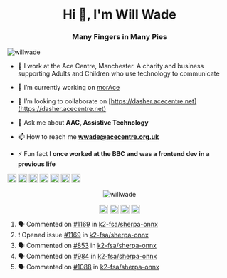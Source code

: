 <h1 align="center">Hi 👋, I'm Will Wade</h1>
<h3 align="center">Many Fingers in Many Pies</h3>
<p align="left"> <img src="https://komarev.com/ghpvc/?username=willwade" alt="willwade" /> </p>

- 🏢 I work at the Ace Centre, Manchester. A charity and business supporting Adults and Children who use technology to communicate

- 🔭 I’m currently working on [morAce](http://github.com/acecentre/morace)

- 👯 I’m looking to collaborate on [https://dasher.acecentre.net](https://dasher.acecentre.net)

- 💬 Ask me about **AAC, Assistive Technology**

- 📫 How to reach me **wwade@acecentre.org.uk**

- ⚡ Fun fact **I once worked at the BBC and was a frontend dev in a previous life**

<p align="left"><img src="https://konpa.github.io/devicon/devicon.git/icons/vuejs/vuejs-original-wordmark.svg" alt="vuejs" width="20" height="20"/> <img src="https://konpa.github.io/devicon/devicon.git/icons/angularjs/angularjs-original.svg" alt="angularjs" width="20" height="20"/> <img src="https://konpa.github.io/devicon/devicon.git/icons/bootstrap/bootstrap-plain.svg" alt="bootstrap" width="20" height="20"/> <img src="https://konpa.github.io/devicon/devicon.git/icons/sass/sass-original.svg" alt="sass" width="20" height="20"/> <img src="https://konpa.github.io/devicon/devicon.git/icons/python/python-original-wordmark.svg" alt="python" width="20" height="20"/> <img src="https://konpa.github.io/devicon/devicon.git/icons/swift/swift-original-wordmark.svg" alt="swift" width="20" height="20"/> <img src="https://konpa.github.io/devicon/devicon.git/icons/nginx/nginx-original.svg" alt="nginx" width="20" height="20"/></p><p align="center"> <img src="https://github-readme-stats.vercel.app/api?username=willwade&show_icons=true" alt="willwade" /> </p>

<p align="center"> 
<a href="https://twitter.com/willwade" target="blank"><img align="center" src="https://cdn.jsdelivr.net/npm/simple-icons@3.0.1/icons/twitter.svg" alt="willwade" height="20" width="20" /></a>
<a href="https://linkedin.com/in/willwade" target="blank"><img align="center" src="https://cdn.jsdelivr.net/npm/simple-icons@3.0.1/icons/linkedin.svg" alt="willwade" height="20" width="20" /></a>
<a href="https://fb.com/will.wade1" target="blank"><img align="center" src="https://cdn.jsdelivr.net/npm/simple-icons@3.0.1/icons/facebook.svg" alt="will.wade1" height="20" width="20" /></a>
<a href="https://instagram.com/willwade" target="blank"><img align="center" src="https://cdn.jsdelivr.net/npm/simple-icons@3.0.1/icons/instagram.svg" alt="willwade" height="20" width="20" /></a>
</p>

<!--START_SECTION:activity-->
1. 🗣 Commented on [#1169](https://github.com/k2-fsa/sherpa-onnx/issues/1169#issuecomment-2249699972) in [k2-fsa/sherpa-onnx](https://github.com/k2-fsa/sherpa-onnx)
2. ❗ Opened issue [#1169](https://github.com/k2-fsa/sherpa-onnx/issues/1169) in [k2-fsa/sherpa-onnx](https://github.com/k2-fsa/sherpa-onnx)
3. 🗣 Commented on [#853](https://github.com/k2-fsa/sherpa-onnx/issues/853#issuecomment-2248522717) in [k2-fsa/sherpa-onnx](https://github.com/k2-fsa/sherpa-onnx)
4. 🗣 Commented on [#984](https://github.com/k2-fsa/sherpa-onnx/issues/984#issuecomment-2248518127) in [k2-fsa/sherpa-onnx](https://github.com/k2-fsa/sherpa-onnx)
5. 🗣 Commented on [#1088](https://github.com/k2-fsa/sherpa-onnx/issues/1088#issuecomment-2248286122) in [k2-fsa/sherpa-onnx](https://github.com/k2-fsa/sherpa-onnx)
<!--END_SECTION:activity-->
